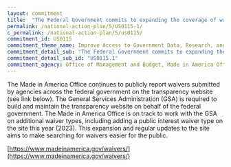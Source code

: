 ```yaml
---
layout: commitment
title:  "The Federal Government commits to expanding the coverage of waivers reported on the Made in America website, including by expanding to public interest and unreasonable cost waivers and  making it easier to search for waivers related to both procurement and Federal financial assistance (such as grants)."
permalink: /national-action-plan/5/US0115-1/
c_permalink: /national-action-plan/5/us0115/
commitment_id: US0115
commitment_theme_name: Improve Access to Government Data, Research, and Information
commitment_detail_sub: "The Federal Government commits to expanding the coverage of waivers reported on the Made in America website, including by expanding to public interest and unreasonable cost waivers and  making it easier to search for waivers related to both procurement and Federal financial assistance (such as grants)."
commitment_detail_sub_id: "US0115.1"
commitment_agency: Office of Management and Budget, Made in America Office
---
```


The Made in America Office continues to publicly report waivers submitted by agencies across the federal government on the transparency website (see link below).  The General Services Administration (GSA) is required to build and maintain the transparency website on behalf of the federal government.  The Made in America Office is on track to work with the GSA on additional waiver types, including adding a public interest waiver type on the site this year (2023). This expansion and regular updates to the site aims to make searching for waivers easier for the public.

[https://www.madeinamerica.gov/waivers/](https://www.madeinamerica.gov/waivers/)